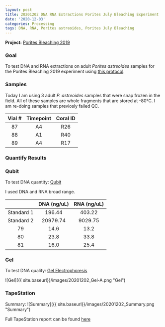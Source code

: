 ```yaml
---
layout: post
title: 20201202 DNA RNA Extractions Porites July Bleaching Experiment
date: '2020-12-03'
categories: Processing
tags: DNA, RNA, Porites astreoides, Porites July Bleaching
---
```


**Project:** [Porites Bleaching 2019](https://github.com/kevinhwong1/Porites_Rim_Bleaching_2019)

### Goal
To test DNA and RNA extractions on adult *Porites astreoides* samples for the Porites Bleaching 2019 experiment using [this protocol](https://kevinhwong1.github.io/KevinHWong_Notebook/20201027-DNA-RNA-Extractions-Porites-July-Bleaching-Experiment/).

### Samples

Today I am using 3 adult *P. astreoides* samples that were snap frozen in the field. All of these samples are whole fragments that are stored at -80&deg;C. I am re-doing samples that previosly failed QC.

| Vial # 	| Timepoint 	| Coral ID 	|
|:------:	|:---------:	|:--------:	|
|    87  	|     A4     	|    R26    |
|    88  	|     A1    	|    R40  	|
|    89  	|     A4    	|    R17   	|


### Quantify Results

### Qubit
To test DNA quantity: [Qubit](https://github.com/emmastrand/EmmaStrand_Notebook/blob/master/_posts/2019-05-31-Qubit-Protocol.md)  

I used DNA and RNA broad range.

|            	| DNA (ng/uL) 	| RNA (ng/uL) 	|
|:----------:	|:-----------:	|:-----------:	|
| Standard 1 	|    196.44   	|    403.22   	|
| Standard 2 	|   20979.74  	|   9029.75   	|
|      79    	|     14.6    	|     13.2    	|
|      80    	|     23.8    	|     33.8    	|
|      81    	|     16.0    	|     25.4    	|



### Gel

To test DNA quality: [Gel Electrophoresis](https://github.com/emmastrand/EmmaStrand_Notebook/blob/master/_posts/2019-07-16-Gel-Electrophoresis-Protocol.md)

![Gel]({{ site.baseurl}}/images/20201202_Gel-A.png "Gel")

### TapeStation
Summary:
![Summary]({{ site.baseurl}}/images/20201202_Summary.png "Summary")

Full TapeStation report can be found [here](https://github.com/kevinhwong1/KevinHWong_Notebook/blob/master/images/Tapestation_Results/2020-12-02_tapestation.pdf)
